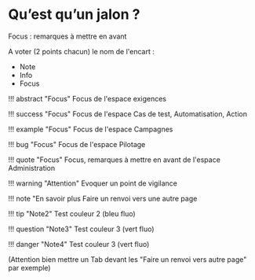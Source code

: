 # Qu’est qu’un jalon ?

Focus : remarques à mettre en avant

A voter (2 points chacun) le nom de l'encart : 
 - Note  
 - Info
 - Focus

!!! abstract "Focus" 
	Focus de l'espace exigences
	
!!! success "Focus" 
	Focus de l'espace Cas de test, Automatisation, Action

!!! example "Focus" 
	Focus de l'espace Campagnes

!!! bug "Focus" 
	Focus de l'espace Pilotage
	
!!! quote "Focus" 
	Focus, remarques à mettre en avant de l'espace Administration

!!! warning "Attention" 
	Evoquer un point de vigilance

!!! note "En savoir plus
	Faire un renvoi vers une autre page

!!! tip "Note2"
	Test couleur 2 (bleu fluo)

!!! question "Note3"
	Test couleur 3 (vert fluo)
	
!!! danger "Note4"
	Test couleur 3 (vert fluo)
	



(Attention bien mettre un Tab devant les "Faire un renvoi vers autre page" par exemple)



<!--stackedit_data:
eyJoaXN0b3J5IjpbMTExNTYzMTg5MiwtNzQ0MTA1Nzg4LDM3Mz
k5MjIzOCwtMTIwMDQwOTExMiwtMTQzODQ3NjUzOSwxOTQ3MjI5
MzEzLC02Mzg5ODgxMzUsLTMyMzkxOTgzMSwyMDMwMTc2NTY5XX
0=
-->